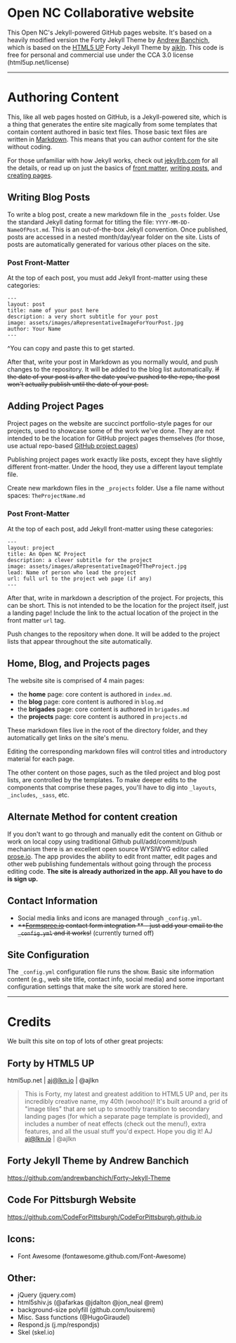 # Open NC Collaborative website

This Open NC's Jekyll-powered GitHub pages website. It's based on a heavily modified version the Forty Jekyll Theme by <a href="http://andrewbanchi.ch" target="_blank">Andrew Banchich</a>, which is based on the <a href="https://html5up.net" target="_blank">HTML5 UP</a> Forty Jekyll Theme by <a href="https://twitter.com/ajlkn" target="_blank">ajkln</a>. This code is free for personal and commercial use under the CCA 3.0 license (html5up.net/license)

---

# Authoring Content

This, like all web pages hosted on GitHub, is a Jekyll-powered site, which is a thing that generates the entire site magically from  some templates that contain content authored in basic text files. Those basic text files are written in [Markdown](https://daringfireball.net/projects/markdown/). This means that you can author content for the site without coding.

For those unfamiliar with how Jekyll works, check out [jekyllrb.com](https://jekyllrb.com/) for all the details, 
or read up on just the basics of [front matter](https://jekyllrb.com/docs/frontmatter/), [writing posts](https://jekyllrb.com/docs/posts/), 
and [creating pages](https://jekyllrb.com/docs/pages/).

## Writing Blog Posts

To write a blog post, create a new markdown file in the `_posts` folder. Use the standard Jekyll dating format for titling the file: `YYYY-MM-DD-NameOfPost.md`. This is an out-of-the-box Jekyll convention. Once published, posts are accessed in a nested month/day/year folder on the site. Lists of posts are automatically generated for various other places on the site.

### Post Front-Matter

At the top of each post, you must add Jekyll front-matter using these categories: 

```
---
layout: post
title: name of your post here
description: a very short subtitle for your post
image: assets/images/aRepresentativeImageForYourPost.jpg
author: Your Name
---
```
^You can copy and paste this to get started.

After that, write your post in Markdown as you normally would, and push changes to the repository. It will be added to the blog list automatically. ~~If the date of your post is after the date you've pushed to the repo, the post won't actually publish until the date of your post.~~

## Adding Project Pages

Project pages on the website are succinct portfolio-style pages for our projects, used to showcase some of the work we've done. They are not intended to be the location for GitHub project pages themselves (for those, use actual repo-based [GitHub project pages](https://help.github.com/articles/user-organization-and-project-pages/))

Publishing project pages work exactly like posts, except they have slightly different front-matter. Under the hood, they use a different layout template file.

Create new markdown files in the `_projects` folder. Use a file name without spaces: `TheProjectName.md`

### Post Front-Matter

At the top of each post, add Jekyll front-matter using these categories:

```
---
layout: project
title: An Open NC Project
description: a clever subtitle for the project
image: assets/images/aRepresentativeImageOfTheProject.jpg
lead: Name of person who lead the project
url: full url to the project web page (if any)
---
```

After that, write in markdown a description of the project. For projects, this can be short. This is not intended to be the location for the project itself, just a landing page! Include the link to the actual location of the project in the front matter `url` tag.

Push changes to the repository when done. It will be added to the project lists that appear throughout the site automatically.

## Home, Blog, and Projects pages

The website site is comprised of 4 main pages:

* the **home** page: core content is authored in `index.md`.
* the **blog** page: core content is authored in `blog.md`
* the **brigades** page: core content is authored in `brigades.md`
* the **projects** page: core content is authored in `projects.md`

These markdown files live in the root of the directory folder, and they automatically get links on the site's menu.

Editing the corresponding markdown files will control titles and introductory material for each page. 

The other content on those pages, such as the tiled project and blog post lists, are controlled by the templates. To make deeper edits to the components that comprise these pages, you'll have to dig into `_layouts`, `_includes`, `_sass`, etc.

## Alternate Method for content creation

If you don't want to go through and manually edit the content on Github or work on local copy using traditional Github pull/add/commit/push mechanism there is an excellent open source WYSIWYG editor called [prose.io](https://prose.io). The app provides the ability to edit front matter, edit pages and other web publishing fundementals without going through the process editing code. **The site is already authorized in the app. All you have to do is sign up.**

## Contact Information

* Social media links and icons are managed through `_config.yml`.
* ~~**[Formspree.io](https://formspree.io/) contact form integration ** - just add your email to the `_config.yml` and it works!~~ (currently turned off)

## Site Configuration

The `_config.yml` configuration file runs the show. Basic site information content (e.g., web site title, contact info, social media) and some important configuration settings that make the site work are stored here.

---

# Credits

We built this site on top of lots of other great projects:

## Forty by HTML5 UP
html5up.net | aj@lkn.io | @ajlkn

> This is Forty, my latest and greatest addition to HTML5 UP and, per its incredibly creative name, my 40th (woohoo)! It's built around a grid of "image tiles" that are set up to smoothly transition to secondary landing pages (for which a separate page template is provided), and includes a number of neat effects (check out the menu!), extra features, and all the usual stuff you'd expect. Hope you dig it!
> AJ
> aj@lkn.io | @ajlkn

## Forty Jekyll Theme by Andrew Banchich

https://github.com/andrewbanchich/Forty-Jekyll-Theme

## Code For Pittsburgh Website

https://github.com/CodeForPittsburgh/CodeForPittsburgh.github.io

## Icons:
* Font Awesome (fontawesome.github.com/Font-Awesome)

## Other:
* jQuery (jquery.com)
* html5shiv.js (@afarkas @jdalton @jon_neal @rem)
* background-size polyfill (github.com/louisremi)
* Misc. Sass functions (@HugoGiraudel)
* Respond.js (j.mp/respondjs)
* Skel (skel.io)
